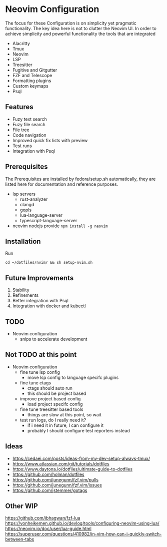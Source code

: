 # Neovim Configuration
The focus for these Configuration is on simplicity yet pragmatic functionality.
The key idea here is not to clutter the Neovim UI. In order to achieve simplicity 
and powerful functionality the tools that are integrated

* Alacritty
* Tmux
* Neovim
* LSP
* Treesitter
* Fugitive and Gitgutter
* FZF and Telescope
* Formatting plugins
* Custom keymaps
* Psql

## Features
* Fuzy text search
* Fuzy file search
* File tree
* Code navigation
* Improved quick fix lists with preview
* Test runs
* Integration with Psql

## Prerequisites
The Prerequisites are installed by fedora/setup.sh automatically, they are listed here for documentation and reference purposes.
* lsp servers
    * rust-analyzer
    * clangd
    * gopls
    * lua-language-server
    * typescript-language-server
* neovim nodejs provide `npm install -g neovim`

## Installation
Run 
```
cd ~/dotfiles/nvim/ && sh setup-nvim.sh
```

## Future Improvements
1. Stability
2. Refinements
2. Better integration with Psql
2. Integration with docker and kubectl


## TODO
* Neovim configuration
    * snips to accelerate development

## Not TODO at this point
* Neovim configuration
    * fine tune lsp config
      - move lsp config to language specifc plugins
    * fine tune ctags
      - ctags should auto run
      - this should be project based
    * improve project based config
      - load project specifc config
    * fine tune treesitter based tools
      - things are slow at this point, so wait
    * test run logs, do I really need it?
      - if i need it in future, I can configure it
      - probably I should configure test reporters instead

## Ideas
* https://cedaei.com/posts/ideas-from-my-dev-setup-always-tmux/
* https://www.atlassian.com/git/tutorials/dotfiles
* https://www.daytona.io/dotfiles/ultimate-guide-to-dotfiles
* https://github.com/holman/dotfiles
* https://github.com/junegunn/fzf.vim/pulls
* https://github.com/junegunn/fzf.vim/issues
* https://github.com/jstemmer/gotags

## Other WIP  
https://github.com/ibhagwan/fzf-lua
https://vonheikemen.github.io/devlog/tools/configuring-neovim-using-lua/
https://neovim.io/doc/user/lua-guide.html
https://superuser.com/questions/410982/in-vim-how-can-i-quickly-switch-between-tabs
